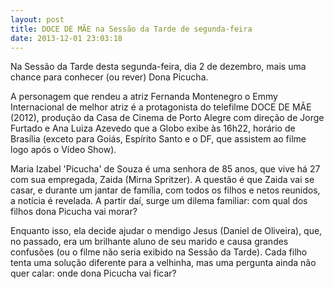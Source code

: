 ```yaml
---
layout: post
title: DOCE DE MÃE na Sessão da Tarde de segunda-feira
date: 2013-12-01 23:03:18
---
```

Na Sessão da Tarde desta segunda-feira, dia 2 de dezembro, mais uma chance para conhecer (ou rever) Dona Picucha.

A personagem que rendeu a atriz Fernanda Montenegro o Emmy Internacional de melhor atriz é a protagonista do telefilme DOCE DE MÃE (2012), produção da Casa de Cinema de Porto Alegre com direção de Jorge Furtado e Ana Luiza Azevedo que a Globo exibe às 16h22, horário de Brasília (exceto para Goiás, Espírito Santo e o DF, que assistem ao filme logo após o Vídeo Show).

Maria Izabel 'Picucha' de Souza é uma senhora de 85 anos, que vive há 27 com sua empregada, Zaida (Mirna Spritzer). A questão é que Zaida vai se casar, e durante um jantar de família, com todos os filhos e netos reunidos, a notícia é revelada. A partir daí, surge um dilema familiar: com qual dos filhos dona Picucha vai morar?

Enquanto isso, ela decide ajudar o mendigo Jesus (Daniel de Oliveira), que, no passado, era um brilhante aluno de seu marido e causa grandes confusões (ou o filme não seria exibido na Sessão da Tarde). Cada filho tenta uma solução diferente para a velhinha, mas uma pergunta ainda não quer calar: onde dona Picucha vai ficar?